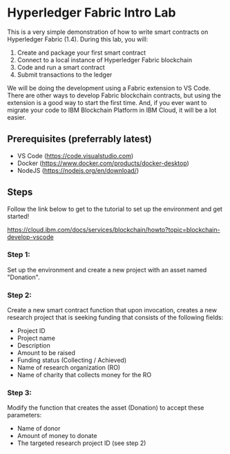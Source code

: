 # Hyperledger Fabric Intro Lab
This is a very simple demonstration of how to write smart contracts on Hyperledger Fabric (1.4). During this lab, you will:


1. Create and package your first smart contract
2. Connect to a local instance of Hyperledger Fabric blockchain
3. Code and run a smart contract
4. Submit transactions to the ledger


We will be doing the development using a Fabric extension to VS Code. There are other ways to develop Fabric blockchain contracts, but using the extension is a good way to start the first time. And, if you ever want to migrate your code to IBM Blockchain Platform in IBM Cloud, it will be a lot easier.


## Prerequisites (preferrably latest)
- VS Code (https://code.visualstudio.com)
- Docker (https://www.docker.com/products/docker-desktop)
- NodeJS (https://nodejs.org/en/download/)

## Steps
Follow the link below to get to the tutorial to set up the environment and get started! 

https://cloud.ibm.com/docs/services/blockchain/howto?topic=blockchain-develop-vscode

### Step 1:
Set up the environment and create a new project with an asset named "Donation".

### Step 2:
Create a new smart contract function that upon invocation, creates a new research project that is seeking funding that consists of the following fields:
- Project ID
- Project name
- Description
- Amount to be raised
- Funding status (Collecting / Achieved)
- Name of research organization (RO)
- Name of charity that collects money for the RO

### Step 3:
Modify the function that creates the asset (Donation) to accept these parameters:
- Name of donor
- Amount of money to donate
- The targeted research project ID (see step 2)
